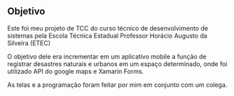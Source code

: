 ## Objetivo

Este foi meu projeto de TCC do curso técnico de desenvolvimento de sistemas pela Escola Técnica Estadual Professor Horácio Augusto da Silveira (ETEC)

O objetivo dele era incrementar em um aplicativo mobile a função de registrar desastres naturais e urbanos em um espaço determinado, onde foi utilizado API do google maps e Xamarin Forms.

As telas e a programação foram feitar por mim em conjunto com um colega.
